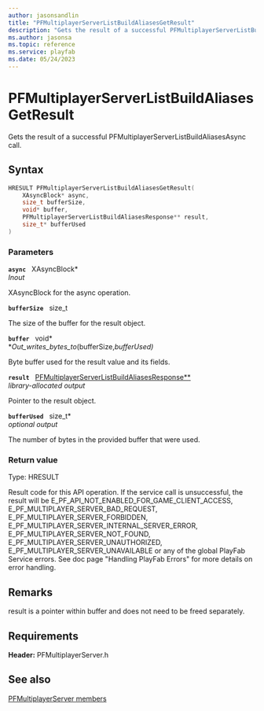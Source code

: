 ```yaml
---
author: jasonsandlin
title: "PFMultiplayerServerListBuildAliasesGetResult"
description: "Gets the result of a successful PFMultiplayerServerListBuildAliasesAsync call."
ms.author: jasonsa
ms.topic: reference
ms.service: playfab
ms.date: 05/24/2023
---
```


# PFMultiplayerServerListBuildAliasesGetResult  

Gets the result of a successful PFMultiplayerServerListBuildAliasesAsync call.  

## Syntax  
  
```cpp
HRESULT PFMultiplayerServerListBuildAliasesGetResult(  
    XAsyncBlock* async,  
    size_t bufferSize,  
    void* buffer,  
    PFMultiplayerServerListBuildAliasesResponse** result,  
    size_t* bufferUsed  
)  
```  
  
### Parameters  
  
**`async`** &nbsp; XAsyncBlock*  
*_Inout_*  
  
XAsyncBlock for the async operation.  
  
**`bufferSize`** &nbsp; size_t  
  
The size of the buffer for the result object.  
  
**`buffer`** &nbsp; void*  
*_Out_writes_bytes_to_(bufferSize,*bufferUsed)*  
  
Byte buffer used for the result value and its fields.  
  
**`result`** &nbsp; [PFMultiplayerServerListBuildAliasesResponse**](../../pfmultiplayerservertypes/structs/pfmultiplayerserverlistbuildaliasesresponse.md)  
*library-allocated output*  
  
Pointer to the result object.  
  
**`bufferUsed`** &nbsp; size_t*  
*optional output*  
  
The number of bytes in the provided buffer that were used.  
  
  
### Return value
Type: HRESULT
  
Result code for this API operation. If the service call is unsuccessful, the result will be E_PF_API_NOT_ENABLED_FOR_GAME_CLIENT_ACCESS, E_PF_MULTIPLAYER_SERVER_BAD_REQUEST, E_PF_MULTIPLAYER_SERVER_FORBIDDEN, E_PF_MULTIPLAYER_SERVER_INTERNAL_SERVER_ERROR, E_PF_MULTIPLAYER_SERVER_NOT_FOUND, E_PF_MULTIPLAYER_SERVER_UNAUTHORIZED, E_PF_MULTIPLAYER_SERVER_UNAVAILABLE or any of the global PlayFab Service errors. See doc page "Handling PlayFab Errors" for more details on error handling.
  
## Remarks  
  
result is a pointer within buffer and does not need to be freed separately.
  
## Requirements  
  
**Header:** PFMultiplayerServer.h
  
## See also  
[PFMultiplayerServer members](../pfmultiplayerserver_members.md)  

  
  
